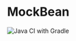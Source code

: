 # MockBean

![Java CI with Gradle](https://github.com/ederfmatos/MockBean/workflows/Java%20CI%20with%20Gradle/badge.svg)
